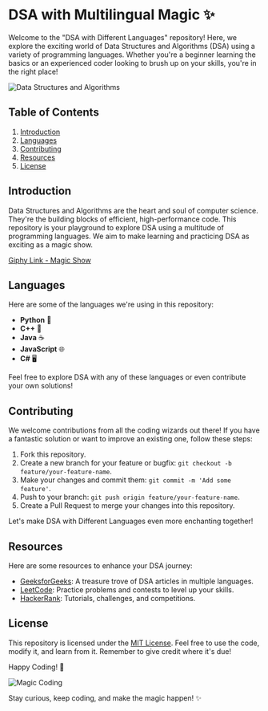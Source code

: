 # DSA with Multilingual Magic ✨

Welcome to the "DSA with Different Languages" repository! Here, we explore the exciting world of Data Structures and Algorithms (DSA) using a variety of programming languages. Whether you're a beginner learning the basics or an experienced coder looking to brush up on your skills, you're in the right place!

![Data Structures and Algorithms](https://media.giphy.com/media/3oKIPcUg1vFmjgJa5q/giphy.gif)

## Table of Contents

1. [Introduction](#introduction)
2. [Languages](#languages)
3. [Contributing](#contributing)
4. [Resources](#resources)
5. [License](#license)

## Introduction

Data Structures and Algorithms are the heart and soul of computer science. They're the building blocks of efficient, high-performance code. This repository is your playground to explore DSA using a multitude of programming languages. We aim to make learning and practicing DSA as exciting as a magic show.

[Giphy Link - Magic Show](https://giphy.com/embed/NiwZ9THiCOodYySoSh)
<!-- ![Magic Show](https://giphy.com/clips/elbformat-hamburg-engineer-binaryengineer-NiwZ9THiCOodYySoSh) -->
<!--![Magic Show](https://media.giphy.com/media/7hkQDq6yt7LdS/giphy.gif) -->

## Languages

Here are some of the languages we're using in this repository:

- **Python** 🐍
- **C++** 🧩
- **Java** ☕
- **JavaScript** 🌐
- **C#** 🖥️

Feel free to explore DSA with any of these languages or even contribute your own solutions!

## Contributing

We welcome contributions from all the coding wizards out there! If you have a fantastic solution or want to improve an existing one, follow these steps:

1. Fork this repository.
2. Create a new branch for your feature or bugfix: `git checkout -b feature/your-feature-name`.
3. Make your changes and commit them: `git commit -m 'Add some feature'`.
4. Push to your branch: `git push origin feature/your-feature-name`.
5. Create a Pull Request to merge your changes into this repository.

Let's make DSA with Different Languages even more enchanting together!

## Resources

Here are some resources to enhance your DSA journey:

- [GeeksforGeeks](https://www.geeksforgeeks.org/): A treasure trove of DSA articles in multiple languages.
- [LeetCode](https://leetcode.com/): Practice problems and contests to level up your skills.
- [HackerRank](https://www.hackerrank.com/domains/tutorials/10-days-of-javascript): Tutorials, challenges, and competitions.

## License

This repository is licensed under the [MIT License](LICENSE). Feel free to use the code, modify it, and learn from it. Remember to give credit where it's due!

Happy Coding! 🚀

![Magic Coding](https://media.giphy.com/media/LmNwrBhejkK9EFP504/giphy.gif)

Stay curious, keep coding, and make the magic happen! ✨
